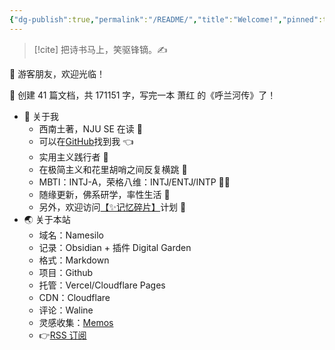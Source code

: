 ```yaml
---
{"dg-publish":true,"permalink":"/README/","title":"Welcome!","pinned":true,"tags":["home","gardenEntry"],"noteIcon":"1","created":"2023-07-14T17:22:00.770+08:00","updated":"2023-11-11T21:55:13.951+08:00"}
---
```



> [!cite] 把诗书马上，笑驱锋镝。✍️

👋 游客朋友，欢迎光临！

<p><span>👏 创建 41 篇文档，共 171151 字，写完一本 萧红 的《呼兰河传》了！</span></p>

- 🤔 关于我
  - 西南土著，NJU SE 在读 📖
  - 可以在[GitHub](https://github.com/XR-Y)找到我 👈
  - 实用主义践行者 🙌
  - 在极简主义和花里胡哨之间反复横跳 🤹
  - MBTI：INTJ-A，荣格八维：INTJ/ENTJ/INTP 🙋‍♂️
  - 随缘更新，佛系研学，率性生活 🎉
  - 另外，欢迎访问[【✨记忆碎片】](https://memos.xryu.top)计划 👀
- 🌏 关于本站
  - 域名：Namesilo
  - 记录：Obsidian + 插件 Digital Garden
  - 格式：Markdown
  - 项目：Github
  - 托管：Vercel/Cloudflare Pages
  - CDN：Cloudflare
  - 评论：Waline
  - 灵感收集：[Memos](https://usememos.com/)
  - 👉[RSS 订阅](https://xryu.top/feed.xml)
